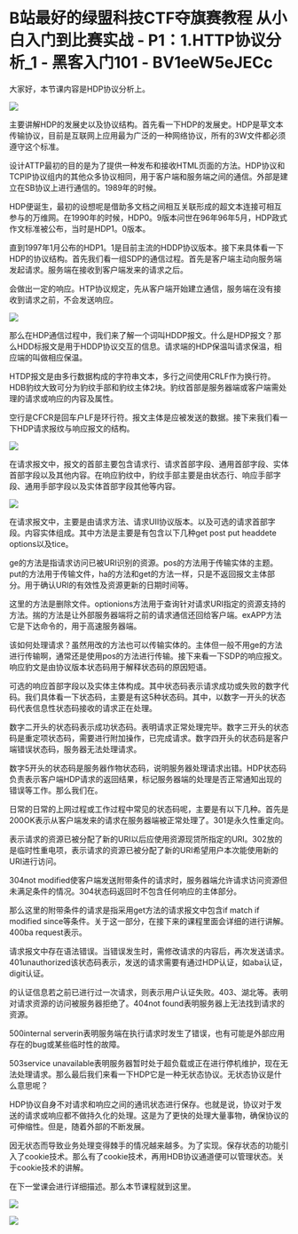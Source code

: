 # B站最好的绿盟科技CTF夺旗赛教程 从小白入门到比赛实战 - P1：1.HTTP协议分析_1 - 黑客入门101 - BV1eeW5eJECc

大家好，本节课内容是HDP协议分析上。

![](img/514484a458d8d2dc2ab46efd3f72f701_1.png)

主要讲解HDP的发展史以及协议结构。首先看一下HDP的发展史。HDP是草文本传输协议，目前是互联网上应用最为广泛的一种网络协议，所有的3W文件都必须遵守这个标准。

设计ATTP最初的目的是为了提供一种发布和接收HTML页面的方法。HDP协议和TCPIP协议组内的其他众多协议相同，用于客户端和服务端之间的通信。外部是建立在SB协议上进行通信的。1989年的时候。

HDP便诞生，最初的设想呢是借助多文档之间相互关联形成的超文本连接可相互参与的万维网。在1990年的时候，HDP0。9版本问世在96年96年5月，HDP政式作文标准被公布，当时是HDP1。0版本。

直到1997年1月公布的HDP1。1是目前主流的HDDP协议版本。接下来具体看一下HDP的协议结构。首先我们看一组SDP的通信过程。首先是客户端主动向服务端发起请求。服务端在接收到客户端发来的请求之后。

会做出一定的响应。HTP协议规定，先从客户端开始建立通信，服务端在没有接收到请求之前，不会发送响应。

![](img/514484a458d8d2dc2ab46efd3f72f701_3.png)

那么在HDP通信过程中，我们来了解一个词叫HDDP报文。什么是HDP报文？那么HDD标报文是用于HDDP协议交互的信息。请求端的HDP保温叫请求保温，相应端的叫做相应保温。

HTDP报文是由多行数据构成的字符串文本，多行之间使用CRLF作为换行符。HDB豹纹大致可分为豹纹手部和豹纹主体2块。豹纹首部是服务器端或客户端需处理的请求或响应的内容及属性。

空行是CFCR是回车户LF是环行符。报文主体是应被发送的数据。接下来我们看一下HDP请求报纹与响应报文的结构。



![](img/514484a458d8d2dc2ab46efd3f72f701_5.png)

在请求报文中，报文的首部主要包含请求行、请求首部字段、通用首部字段、实体首部字段以及其他内容。在响应豹纹中，豹纹手部主要是由状态行、响应手部字段、通用手部字段以及实体首部字段其他等内容。



![](img/514484a458d8d2dc2ab46efd3f72f701_7.png)

在请求报文中，主要是由请求方法、请求UII协议版本。以及可选的请求首部字段。内容实体组成。其中方法是主要是有包含以下几种get post put headdete options以及tice。

ge的方法是指请求访问已被URI识别的资源。pos的方法用于传输实体的主题。put的方法用于传输文件，ha的方法和get的方法一样，只是不返回报文主体部分。用于确认URI的有效性及资源更新的日期时间等。

这里的方法是删除文件。optionions方法用于查询针对请求URI指定的资源支持的方法。揣的方法是让外部服务器端将之前的请求通信还回给客户端。exAPP方法它是下达命令的，用于高速服务器端。

该如何处理请求？虽然用改的方法也可以传输实体的。主体但一般不用ge的方法进行传输啊，通常还是使用pos的方法进行传输。接下来看一下SDP的响应报文。响应豹文是由协议版本状态码用于解释状态码的原因短语。

可选的响应首部字段以及实体主体构成。其中状态码表示请求成功或失败的数字代码。我们具体看一下状态码，主要是有这5种状态码。其中，以数字一开头的状态码代表信息性状态码接收的请求正在处理。

数字二开头的状态码表示成功状态码。表明请求正常处理完毕。数字三开头的状态码是重定项状态码，需要进行附加操作，已完成请求。数字四开头的状态码是客户端错误状态码，服务器无法处理请求。

数字5开头的状态码是服务器作物状态码，说明服务器处理请求出错。HDP状态码负责表示客户端HDP请求的返回结果，标记服务器端的处理是否正常通知出现的错误等工作。那么我们在。

日常的日常的上网过程或工作过程中常见的状态码呢，主要是有以下几种。首先是200OK表示从客户端发来的请求在服务器端被正常处理了。301是永久性重定向。

表示请求的资源已被分配了新的URI以后应使用资源现贷所指定的URI。302放的是临时性重电项，表示请求的资源已被分配了新的URI希望用户本次能使用新的URI进行访问。

304not modified使客户端发送附带条件的请求时，服务器端允许请求访问资源但未满足条件的情况。304状态码返回时不包含任何响应的主体部分。

那么这里的附带条件的请求是指采用get方法的请求报文中包含if match if modified since等条件。关于这一部分，在接下来的课程里面会详细的进行讲解。400ba request表示。

请求报文中存在语法错误。当错误发生时，需修改请求的内容后，再次发送请求。401unauthorized该状态码表示，发送的请求需要有通过HDP认证，如aba认证，digit认证。

的认证信息若之前已进行过一次请求，则表示用户认证失败。403、湖北等。表明对请求资源的访问被服务器拒绝了。404not found表明服务器上无法找到请求的资源。

500internal serverin表明服务端在执行请求时发生了错误，也有可能是外部应用存在的bug或某些临时性的故障。

503service unavailable表明服务器暂时处于超负载或正在进行停机维护，现在无法处理请求。那么最后我们来看一下HDP它是一种无状态协议。无状态协议是什么意思呢？

HDP协议自身不对请求和响应之间的通讯状态进行保存。也就是说，协议对于发送的请求或响应都不做持久化的处理。这是为了更快的处理大量事物，确保协议的可伸缩性。但是，随着外部的不断发展。

因无状态而导致业务处理变得棘手的情况越来越多。为了实现。保存状态的功能引入了cookie技术。那么有了cookie技术，再用HDB协议通道便可以管理状态。关于cookie技术的讲解。

在下一堂课会进行详细描述。那么本节课程就到这里。

![](img/514484a458d8d2dc2ab46efd3f72f701_9.png)

![](img/514484a458d8d2dc2ab46efd3f72f701_10.png)